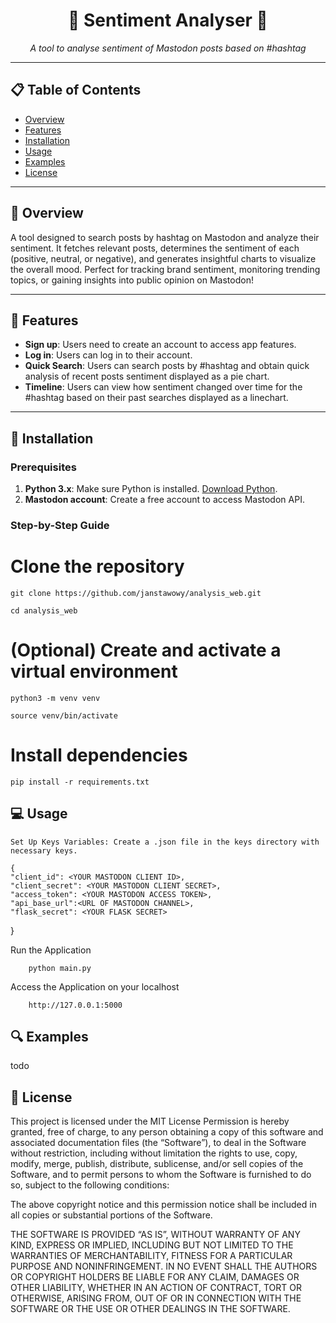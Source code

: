 <div align="center">
  <h1>🌟 Sentiment Analyser 🌟</h1>
  <p><em>A tool to analyse sentiment of Mastodon posts based on #hashtag</em></p>
  
</div>

---

## 📋 Table of Contents
- [Overview](#overview)
- [Features](#features)
- [Installation](#installation)
- [Usage](#usage)
- [Examples](#examples)
- [License](#license)

---

## 📝 Overview

<p>
A tool designed to search posts by hashtag on Mastodon and analyze their sentiment. It fetches relevant posts, determines the sentiment of each (positive, neutral, or negative), and generates insightful charts to visualize the overall mood. Perfect for tracking brand sentiment, monitoring trending topics, or gaining insights into public opinion on Mastodon!
</p>

---

## 🚀 Features

- **Sign up**: Users need to create an account to access app features.
- **Log in**: Users can log in to their account.
- **Quick Search**: Users can search posts by #hashtag and obtain quick analysis of recent posts sentiment displayed as a pie chart.
- **Timeline**: Users can view how sentiment changed over time for the #hashtag based on their past searches displayed as a linechart.

---

## 🔧 Installation

### Prerequisites

1. **Python 3.x**: Make sure Python is installed. [Download Python](https://www.python.org/downloads/).
2. **Mastodon account**: Create a free account to access Mastodon API.

### Step-by-Step Guide


# Clone the repository
```
git clone https://github.com/janstawowy/analysis_web.git
```
```
cd analysis_web
```
# (Optional) Create and activate a virtual environment
```
python3 -m venv venv
```
```
source venv/bin/activate
```
# Install dependencies
```
pip install -r requirements.txt
```

## 💻 Usage

    Set Up Keys Variables: Create a .json file in the keys directory with necessary keys.

    {
    "client_id": <YOUR MASTODON CLIENT ID>,
    "client_secret": <YOUR MASTODON CLIENT SECRET>,
    "access_token": <YOUR MASTODON ACCESS TOKEN>,
    "api_base_url":<URL OF MASTODON CHANNEL>,
    "flask_secret": <YOUR FLASK SECRET>

}

Run the Application


```
    python main.py
```
Access the Application on your localhost
```
    http://127.0.0.1:5000
```

## 🔍 Examples
todo




## 📜 License

This project is licensed under the MIT License 
Permission is hereby granted, free of charge, to any person obtaining a copy of this software and associated documentation files (the “Software”), to deal in the Software without restriction, including without limitation the rights to use, copy, modify, merge, publish, distribute, sublicense, and/or sell copies of the Software, and to permit persons to whom the Software is furnished to do so, subject to the following conditions:

The above copyright notice and this permission notice shall be included in all copies or substantial portions of the Software.

THE SOFTWARE IS PROVIDED “AS IS”, WITHOUT WARRANTY OF ANY KIND, EXPRESS OR IMPLIED, INCLUDING BUT NOT LIMITED TO THE WARRANTIES OF MERCHANTABILITY, FITNESS FOR A PARTICULAR PURPOSE AND NONINFRINGEMENT. IN NO EVENT SHALL THE AUTHORS OR COPYRIGHT HOLDERS BE LIABLE FOR ANY CLAIM, DAMAGES OR OTHER LIABILITY, WHETHER IN AN ACTION OF CONTRACT, TORT OR OTHERWISE, ARISING FROM, OUT OF OR IN CONNECTION WITH THE SOFTWARE OR THE USE OR OTHER DEALINGS IN THE SOFTWARE.
